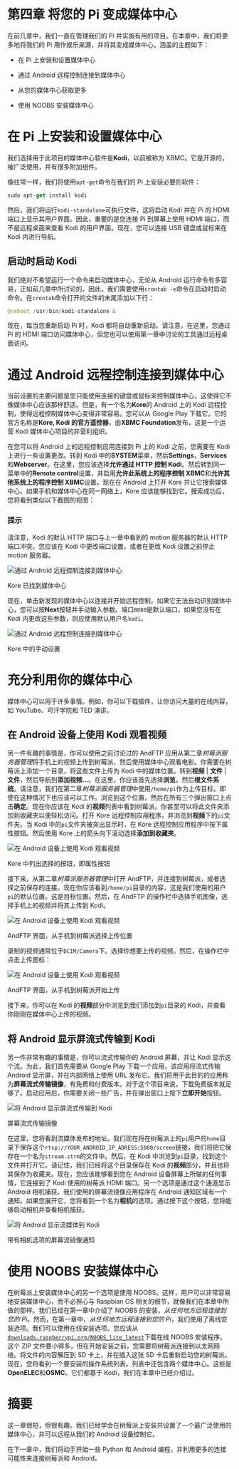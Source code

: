 # 第四章 将您的 Pi 变成媒体中心

在前几章中，我们一直在管理我们的 Pi 并实施有用的项目。在本章中，我们将更多地将我们的 Pi 用作娱乐来源，并将其变成媒体中心。涵盖的主题如下：

+   在 Pi 上安装和设置媒体中心

+   通过 Android 远程控制连接到媒体中心

+   从您的媒体中心获取更多

+   使用 NOOBS 安装媒体中心

# 在 Pi 上安装和设置媒体中心

我们选择用于此项目的媒体中心软件是**Kodi**，以前被称为 XBMC。它是开源的，被广泛使用，并有很多附加组件。

像往常一样，我们将使用`apt-get`命令在我们的 Pi 上安装必要的软件：

```kt
sudo apt-get install kodi

```

然后，我们将运行`kodi-standalone`可执行文件，这将启动 Kodi 并在 Pi 的 HDMI 端口上显示其用户界面。因此，重要的是您连接 Pi 到屏幕上使用 HDMI 端口，而不是远程桌面来查看 Kodi 的用户界面。现在，您可以连接 USB 键盘或鼠标来在 Kodi 内进行导航。

## 启动时启动 Kodi

我们绝对不希望运行一个命令来启动媒体中心，无论从 Android 运行命令有多容易，正如前几章中所讨论的。因此，我们需要使用`crontab -e`命令在启动时启动命令。在`crontab`命令打开的文件的末尾添加以下行：

```kt
@reboot /usr/bin/kodi-standalone &
```

现在，每当您重新启动 Pi 时，Kodi 都将自动重新启动。请注意，在这里，您通过 Pi 的 HDMI 端口访问媒体中心，但您也可以使用第一章中讨论的工具通过远程桌面访问。

# 通过 Android 远程控制连接到媒体中心

当前设置的主要问题是您只能使用连接的键盘或鼠标来控制媒体中心，这使得它不像媒体中心应该那样舒适。但是，有一个名为**Kore**的 Android 上的 Kodi 远程控制，使得远程控制媒体中心变得非常容易。您可以从 Google Play 下载它。它的官方名称是**Kore, Kodi 的官方遥控器**，由**XBMC Foundation**发布，这是一个运营 Kodi 媒体中心项目的非营利组织。

在您可以将 Android 上的远程控制应用连接到 Pi 上的 Kodi 之前，您需要在 Kodi 上进行一些设置更改。转到 Kodi 中的**SYSTEM**菜单，然后**Settings**，**Services**和**Webserver**。在这里，您应该选择**允许通过 HTTP 控制 Kodi**。然后转到同一菜单中的**Remote control**设置，并启用**允许此系统上的程序控制 XBMC**和**允许其他系统上的程序控制 XBMC**设置。现在在 Android 上打开 Kore 并让它搜索媒体中心。如果手机和媒体中心在同一网络上，Kore 应该能够找到它。搜索成功后，您将看到类似以下截图的视图：

### 提示

请注意，Kodi 的默认 HTTP 端口与上一章中看到的 motion 服务器的默认 HTTP 端口冲突。您应该在 Kodi 中更改端口设置，或者在更改 Kodi 设置之前停止 motion 服务器。

![通过 Android 远程控制连接到媒体中心](img/image00124.jpeg)

Kore 已找到媒体中心

现在，单击新发现的媒体中心以连接并开始远程控制。如果它无法自动识别媒体中心，您可以按**Next**按钮并手动输入参数。端口`8080`是默认端口，如果您没有在 Kodi 内更改这些参数，则应使用默认用户名`kodi`。

![通过 Android 远程控制连接到媒体中心](img/image00125.jpeg)

Kore 中的手动设置

# 充分利用你的媒体中心

媒体中心可以用于许多事情。例如，你可以下载插件，让你访问大量的在线内容，如 YouTube、可汗学院和 TED 演讲。

## 在 Android 设备上使用 Kodi 观看视频

另一件有趣的事情是，你可以使用之前讨论过的 AndFTP 应用从第二章*树莓派服务器管理*将手机上的视频上传到树莓派，然后使用媒体中心观看电影。你需要在树莓派上添加一个目录，将这些文件上传为 Kodi 中的媒体位置。转到**视频** | **文件** | **文件**，然后导航到**添加视频...**。在这里，你应该首先选择**浏览**，然后**根文件系统**。请注意，我们在第二章*树莓派服务器管理*中使用`/home/pi`作为上传目标。即使在这种情况下也应该可以工作。浏览到这个位置，然后在所有三个弹出窗口上点击**确定**。现在你应该在 Kodi 的**视频**列表中看到树莓派。你甚至可以将此文件夹添加到收藏夹以便轻松访问。打开 Kore 远程控制应用程序，并浏览到**视频**下的`pi`文件夹。当 Kodi 中的`pi`文件夹被突出显示时，在 Kore 远程控制应用程序中按下属性按钮。然后使用 Kore 上的箭头向下滚动选择**添加到收藏夹**。

![在 Android 设备上使用 Kodi 观看视频](img/image00126.jpeg)

Kore 中列出选择的按钮，即属性按钮

接下来，从第二章*树莓派服务器管理*中打开 AndFTP，并连接到树莓派，或者选择之前保存的连接。现在你应该看到`/home/pi`目录的内容，这是我们使用的用户`pi`的默认位置。这是目标位置。然后，在 AndFTP 的操作栏中选择手机图像，选择手机上的视频并将其上传到 Kodi。

![在 Android 设备上使用 Kodi 观看视频](img/image00127.jpeg)

AndFTP 界面，从手机到树莓派选择上传位置

录制的视频通常位于`DCIM/Camera`下。选择你想要上传的视频。然后，在操作栏中点击上传图标：

![在 Android 设备上使用 Kodi 观看视频](img/image00128.jpeg)

AndFTP 界面，从手机到树莓派开始上传

接下来，你可以在 Kodi 的**视频**部分中浏览到我们添加到`pi`目录的 Kodi，并查看你刚刚在媒体中心上传的视频。

## 将 Android 显示屏流式传输到 Kodi

另一件非常有趣的事情是，你可以流式传输你的 Android 屏幕，并让 Kodi 显示这个流。为此，我们首先需要从 Google Play 下载一个应用，该应用将流式传输 Android 显示屏，并在内部网络上使用 URL 发布它。我们将用于此目的的应用称为**屏幕流式传输镜像**，有免费和付费版本。对于这个项目来说，下载免费版本就足够了。启动应用后，你需要关闭一些广告，并在弹出窗口上按下**立即开始**按钮。

![将 Android 显示屏流式传输到 Kodi](img/image00129.jpeg)

屏幕流式传输镜像

在这里，您将看到流媒体发布的地址。我们现在将在树莓派上的`pi`用户的`home`目录下保存这个`rtsp://YOUR_ANDROID_IP_ADRESS:5000/screen`链接，我们将把它保存在一个名为`stream.strm`的文件中。然后，在 Kodi 中浏览到`pi`目录，找到这个文件并打开它。请记住，我们已经将这个目录保存在 Kodi 的**视频**部分，并且也将其保存为收藏夹。现在，您应该能够看到您在 Android 设备屏幕上所做的任何事情，它连接到了 Kodi 使用的树莓派 HDMI 端口。另一个选项是通过这个通道显示 Android 相机捕获。我们使用的屏幕流镜像应用程序在 Android 通知区域有一个通知。如果您展开它，您将看到一个名为**相机**的选项。通过按下这个按钮，您将能够启动相机并查看相机捕获。

![将 Android 显示流媒体到 Kodi](img/image00130.jpeg)

带有相机选项的屏幕流镜像通知

# 使用 NOOBS 安装媒体中心

在树莓派上安装媒体中心的另一个选项是使用 NOOBS。这样，用户可以非常容易地安装媒体中心，而不必担心与 Raspbian OS 相关的细节，就像我们在本章中所做的那样。我们已经在第一章中介绍了 NOOBS 的安装，*从任何地方远程连接到您的 Pi*。然而，在第一章中，*从任何地方远程连接到您的 Pi*，我们使用了离线安装选项。我们可以使用在线安装选项。您应该从[`downloads.raspberrypi.org/NOOBS_lite_latest`](http://downloads.raspberrypi.org/NOOBS_lite_latest)下载在线 NOOBS 安装程序。这个 ZIP 文件要小得多，但在开始安装之前，您需要将树莓派连接到以太网网络。将文件的内容解压到 SD 卡上，并在插入这张 SD 卡后重新启动您的树莓派。现在，您将看到一个要安装的操作系统列表。列表中还包含两个媒体中心。这些是**OpenELEC**和**OSMC**。它们都基于 Kodi，我们在本章中已经介绍过。

# 摘要

这一章很短，但很有趣。我们已经学会在树莓派上安装并设置了一个最广泛使用的媒体中心，并可以远程从我们的 Android 设备控制它。

在下一章中，我们将动手开始一些 Python 和 Android 编程，并利用更多的连接可能性来连接树莓派和 Android。

